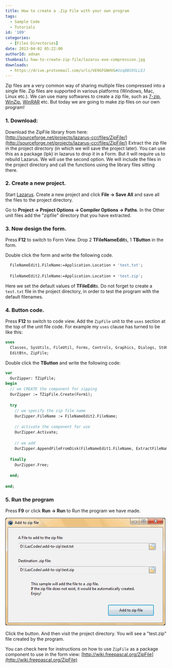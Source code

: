 ```yaml
---
title: How to create a .Zip File with your own program
tags:
  - Sample Code
  - Tutorials
id: '109'
categories:
  - [Files Directories]
date: 2013-04-02 05:22:00
authorId: adnan
thumbnail: how-to-create-zip-file/lazarus-exe-compression.jpg
downloads:
  - https://drive.protonmail.com/urls/VE9GFGNHVG#Uzq8BS95LLEJ
---
```


Zip files are a very common way of sharing multiple files compressed into a single file. Zip files are supported in various platforms (Windows, Mac, Linux etc.). We can use many softwares to create a zip file, such as [7-zip](http://www.7-zip.org/), [WinZip](http://www.winzip.com/), [WinRAR](http://www.rarlab.com/) etc. But today we are going to make zip files on our own program!
<!-- more -->


### 1\. Download:

Download the ZipFile library from here: [http://sourceforge.net/projects/lazarus-ccr/files/ZipFile/](http://sourceforge.net/projects/lazarus-ccr/files/ZipFile/)
Extract the zip file in the project directory (in which we will save the project later). You can use this as a package (lpk) in lazarus to drop it in a Form. But it will require us to rebuild Lazarus. We will use the second option. We will include the files in the project directory and call the functions using the library files sitting there.


### 2\. Create a new project.

Start [Lazarus](https://lazarus-ide.org).
Create a new project and click **File -> Save All** and save all the files to the project directory.

Go to **Project -> Project Options -> Compiler Options -> Paths**. In the Other unit files add the "zipfile" directory that you have extracted.


### 3\. Now design the form.

Press **F12** to switch to Form View. Drop 2 **TFileNameEdit**s, 1 **TButton** in the form.

Double click the form and write the following code.

```pascal
  FileNameEdit1.FileName:=Application.Location + 'test.txt';

  FileNameEdit2.FileName:=Application.Location + 'test.zip';
```

Here we set the default values of **TFileEdit**s. Do not forget to create a `test.txt` file in the project directory, in order to test the program with the default filenames.


### 4\. Button code.

Press **F12** to switch to code view. Add the `ZipFile` unit to the `uses` section at the top of the unit file code. For example my `uses` clause has turned to be like this:

```pascal
uses
  Classes, SysUtils, FileUtil, Forms, Controls, Graphics, Dialogs, StdCtrls,
  EditBtn, ZipFile;
```

Double click the **TButton** and write the following code:

```pascal
var
  OurZipper: TZipFile;
begin
  // we CREATE the component for zipping
  OurZipper := TZipFile.Create(Form1);

  try
    // we specify the zip file name
    OurZipper.FileName := FileNameEdit2.FileName;

    // activate the component for use
    OurZipper.Activate;

    // we add
    OurZipper.AppendFileFromDisk(FileNameEdit1.FileName, ExtractFileName(FileNameEdit1.FileName));

  finally
    OurZipper.Free;

  end;

end;
```


### 5\. Run the program


Press **F9** or click **Run -> Run** to Run the program we have made.


![](how-to-create-zip-file/add-to-zip-lazarus.gif)


Click the button. And then visit the project directory. You will see a "test.zip" file created by the program.


You can check here for instructions on how to use `ZipFile` as a package component to use in the form view:
[http://wiki.freepascal.org/ZipFile](http://wiki.freepascal.org/ZipFile)
